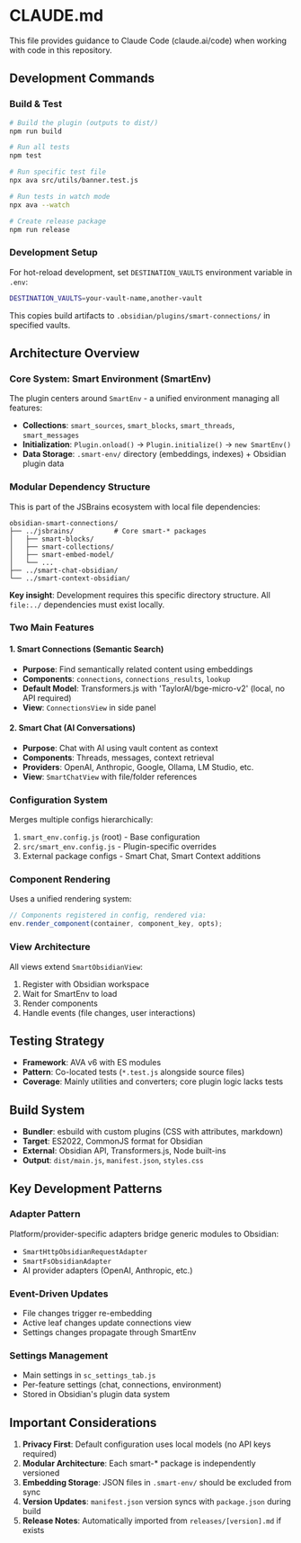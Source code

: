# CLAUDE.md

This file provides guidance to Claude Code (claude.ai/code) when working with code in this repository.

## Development Commands

### Build & Test
```bash
# Build the plugin (outputs to dist/)
npm run build

# Run all tests
npm test

# Run specific test file
npx ava src/utils/banner.test.js

# Run tests in watch mode
npx ava --watch

# Create release package
npm run release
```

### Development Setup
For hot-reload development, set `DESTINATION_VAULTS` environment variable in `.env`:
```bash
DESTINATION_VAULTS=your-vault-name,another-vault
```
This copies build artifacts to `.obsidian/plugins/smart-connections/` in specified vaults.

## Architecture Overview

### Core System: Smart Environment (SmartEnv)
The plugin centers around `SmartEnv` - a unified environment managing all features:
- **Collections**: `smart_sources`, `smart_blocks`, `smart_threads`, `smart_messages`
- **Initialization**: `Plugin.onload()` → `Plugin.initialize()` → `new SmartEnv()`
- **Data Storage**: `.smart-env/` directory (embeddings, indexes) + Obsidian plugin data

### Modular Dependency Structure
This is part of the JSBrains ecosystem with local file dependencies:
```
obsidian-smart-connections/
├── ../jsbrains/          # Core smart-* packages
│   ├── smart-blocks/
│   ├── smart-collections/
│   ├── smart-embed-model/
│   └── ...
├── ../smart-chat-obsidian/
└── ../smart-context-obsidian/
```

**Key insight**: Development requires this specific directory structure. All `file:../` dependencies must exist locally.

### Two Main Features

#### 1. Smart Connections (Semantic Search)
- **Purpose**: Find semantically related content using embeddings
- **Components**: `connections`, `connections_results`, `lookup`
- **Default Model**: Transformers.js with 'TaylorAI/bge-micro-v2' (local, no API required)
- **View**: `ConnectionsView` in side panel

#### 2. Smart Chat (AI Conversations)
- **Purpose**: Chat with AI using vault content as context
- **Components**: Threads, messages, context retrieval
- **Providers**: OpenAI, Anthropic, Google, Ollama, LM Studio, etc.
- **View**: `SmartChatView` with file/folder references

### Configuration System
Merges multiple configs hierarchically:
1. `smart_env.config.js` (root) - Base configuration
2. `src/smart_env.config.js` - Plugin-specific overrides
3. External package configs - Smart Chat, Smart Context additions

### Component Rendering
Uses a unified rendering system:
```javascript
// Components registered in config, rendered via:
env.render_component(container, component_key, opts);
```

### View Architecture
All views extend `SmartObsidianView`:
1. Register with Obsidian workspace
2. Wait for SmartEnv to load
3. Render components
4. Handle events (file changes, user interactions)

## Testing Strategy
- **Framework**: AVA v6 with ES modules
- **Pattern**: Co-located tests (`*.test.js` alongside source files)
- **Coverage**: Mainly utilities and converters; core plugin logic lacks tests

## Build System
- **Bundler**: esbuild with custom plugins (CSS with attributes, markdown)
- **Target**: ES2022, CommonJS format for Obsidian
- **External**: Obsidian API, Transformers.js, Node built-ins
- **Output**: `dist/main.js`, `manifest.json`, `styles.css`

## Key Development Patterns

### Adapter Pattern
Platform/provider-specific adapters bridge generic modules to Obsidian:
- `SmartHttpObsidianRequestAdapter`
- `SmartFsObsidianAdapter`
- AI provider adapters (OpenAI, Anthropic, etc.)

### Event-Driven Updates
- File changes trigger re-embedding
- Active leaf changes update connections view
- Settings changes propagate through SmartEnv

### Settings Management
- Main settings in `sc_settings_tab.js`
- Per-feature settings (chat, connections, environment)
- Stored in Obsidian's plugin data system

## Important Considerations

1. **Privacy First**: Default configuration uses local models (no API keys required)
2. **Modular Architecture**: Each smart-* package is independently versioned
3. **Embedding Storage**: JSON files in `.smart-env/` should be excluded from sync
4. **Version Updates**: `manifest.json` version syncs with `package.json` during build
5. **Release Notes**: Automatically imported from `releases/[version].md` if exists
